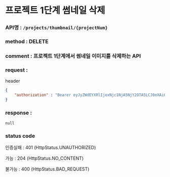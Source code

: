 # 프로젝트 1단계 썸네일 삭제
### API명 : `/projects/thumbnail/{projectNum}`

### method : DELETE

### comment : 프로젝트 1단계에서 썸네일 이미지를 삭제하는 API

### request :

header
~~~json
{
    "authorization" : "Bearer eyJyZWdEYXRlIjoxNjc1NjA5NjY2OTA5LCJ0eXAiOiJKV1QiLCJhbGciOiJIUzM4NCJ9.eyJ1c2VyTnVtIjoyLCJuaWNrTmFtZSI6IkFudGVuQSIsImxvZ2luVGltZSI6IjIwMjMtMDItMDYgMDA6MDc6NDYiLCJleHAiOjE3MDcxNDU2NjZ9.20hkW6xCuE1jggJdHdAqBextocHrOcl8YtE6ze4Bc5ef1MnmwKL47fhlQv467LWy"
}
~~~

### response :
    null

### status code
인증실패 : 401 (HttpStatus.UNAUTHORIZED)

가능 : 204 (HttpStatus.NO_CONTENT)

불가능 : 400 (HttpStatus.BAD_REQUEST)